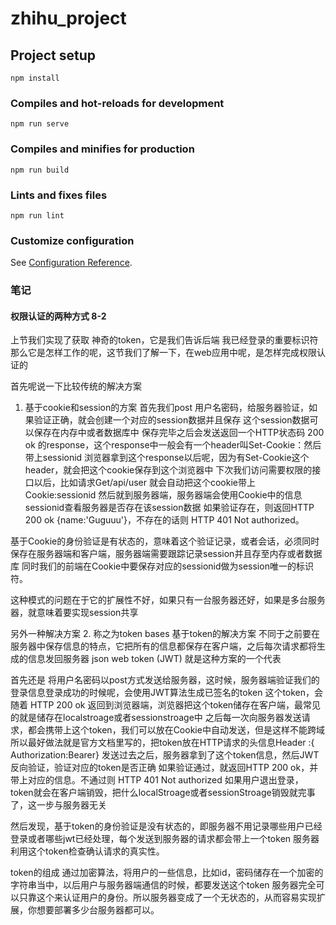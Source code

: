# zhihu_project

## Project setup
```
npm install
```

### Compiles and hot-reloads for development
```
npm run serve
```

### Compiles and minifies for production
```
npm run build
```

### Lints and fixes files
```
npm run lint
```

### Customize configuration
See [Configuration Reference](https://cli.vuejs.org/config/).


### 笔记

#### 权限认证的两种方式 8-2
上节我们实现了获取 神奇的token，它是我们告诉后端 我已经登录的重要标识符
那么它是怎样工作的呢，这节我们了解一下，在web应用中呢，是怎样完成权限认证的

首先呢说一下比较传统的解决方案

1. 基于cookie和session的方案
首先我们post 用户名密码，给服务器验证，如果验证正确，就会创建一个对应的session数据并且保存
这个session数据可以保存在内存中或者数据库中
保存完毕之后会发送返回一个HTTP状态码 200 ok 的response，这个response中一般会有一个header叫Set-Cookie：然后带上sessionid
浏览器拿到这个response以后呢，因为有Set-Cookie这个header，就会把这个cookie保存到这个浏览器中
下次我们访问需要权限的接口以后，比如请求Get/api/user 就会自动把这个cookie带上 Cookie:sessionid
然后就到服务器端，服务器端会使用Cookie中的信息sessionid查看服务器是否存在该session数据
如果验证存在，则返回HTTP 200 ok {name:'Guguuu'}，不存在的话则 HTTP 401 Not authorized。

基于Cookie的身份验证是有状态的，意味着这个验证记录，或者会话，必须同时保存在服务器端和客户端，服务器端需要跟踪记录session并且存至内存或者数据库
同时我们的前端在Cookie中要保存对应的sessionid做为session唯一的标识符。

这种模式的问题在于它的扩展性不好，如果只有一台服务器还好，如果是多台服务器，就意味着要实现session共享

另外一种解决方案
2. 称之为token bases 基于token的解决方案
不同于之前要在服务器中保存信息的特点，它把所有的信息都保存在客户端，之后每次请求都将生成的信息发回服务器
json web token (JWT) 就是这种方案的一个代表

首先还是 将用户名密码以post方式发送给服务器，这时候，服务器端验证我们的登录信息登录成功的时候呢，会使用JWT算法生成已签名的token
这个token，会随着 HTTP 200 ok 返回到浏览器端，浏览器把这个token储存在客户端，最常见的就是储存在localstroage或者sessionstroage中
之后每一次向服务器发送请求，都会携带上这个token，我们可以放在Cookie中自动发送，但是这样不能跨域
所以最好做法就是官方文档里写的，把token放在HTTP请求的头信息Header :{ Authorization:Bearer<token>}
发送过去之后，服务器拿到了这个token信息，然后JWT反向验证，验证对应的token是否正确
如果验证通过，就返回HTTP 200 ok，并带上对应的信息。不通过则 HTTP 401 Not authorized
如果用户退出登录，token就会在客户端销毁，把什么localStroage或者sessionStroage销毁就完事了，这一步与服务器无关

然后发现，基于token的身份验证是没有状态的，即服务器不用记录哪些用户已经登录或者哪些jwt已经处理，每个发送到服务器的请求都会带上一个token
服务器利用这个token检查确认请求的真实性。

token的组成
通过加密算法，将用户的一些信息，比如id，密码储存在一个加密的字符串当中，以后用户与服务器端通信的时候，都要发送这个token
服务器完全可以只靠这个来认证用户的身份。所以服务器变成了一个无状态的，从而容易实现扩展，你想要部署多少台服务器都可以。
